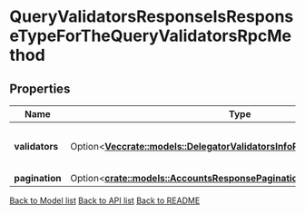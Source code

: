 # QueryValidatorsResponseIsResponseTypeForTheQueryValidatorsRpcMethod

## Properties

Name | Type | Description | Notes
------------ | ------------- | ------------- | -------------
**validators** | Option<[**Vec<crate::models::DelegatorValidatorsInfoResponseValidatorsInner>**](DelegatorValidatorsInfo_response_validators_inner.md)> | validators contains all the queried validators. | [optional]
**pagination** | Option<[**crate::models::AccountsResponsePagination**](Accounts_response_pagination.md)> |  | [optional]

[Back to Model list](../README.md#documentation-for-models) [Back to API list](../README.md#documentation-for-api-endpoints) [Back to README](../README.md)


